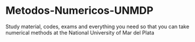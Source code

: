 # Metodos-Numericos-UNMDP
Study material, codes, exams and everything you need so that you can take numerical methods at the National University of Mar del Plata
